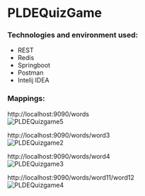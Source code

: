 # PLDEQuizGame

### Technologies and environment used: <br />
* REST <br />
* Redis <br />
* Springboot <br />
* Postman <br />
* Intelij IDEA <br />

### Mappings:<br />
http://localhost:9090/words <br />
![PLDEQuizgame5](https://user-images.githubusercontent.com/17436179/147108529-12a47d81-b353-4d2f-b2ff-19411ab0bcd0.png)<br />

http://localhost:9090/words/word3 <br />
![PLDEQuizgame2](https://user-images.githubusercontent.com/17436179/147108362-79492c55-4b3d-49b8-9ea5-61706a88f3b8.png)<br />

http://localhost:9090/words/word4 <br />
![PLDEQuizgame3](https://user-images.githubusercontent.com/17436179/147108391-32af5aa2-40e6-4fda-b4b0-88afb1cb0479.png)<br />

http://localhost:9090/words/word11/word12 <br />
![PLDEQuizgame4](https://user-images.githubusercontent.com/17436179/147108394-914839e3-5343-4a4b-8f46-826da62f6a32.png)<br />
